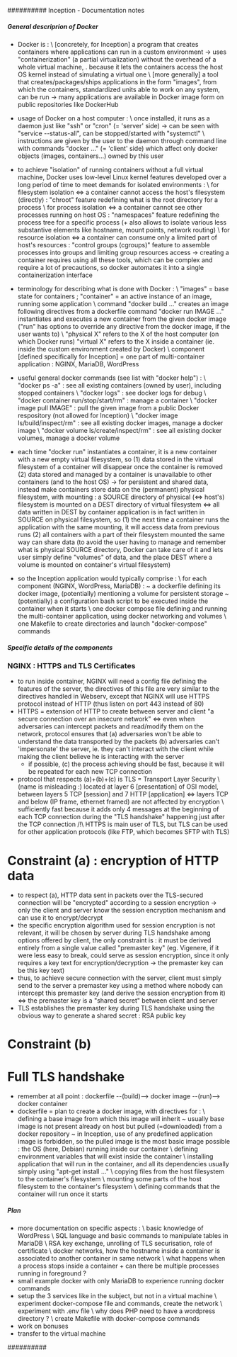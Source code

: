 ########## Inception - Documentation notes

##### General descriprion of Docker

- Docker is :
	\ [concretely, for Inception] a program that creates containers where applications can run in a custom environment
		-> uses "containerization" (a partial virtualization) without the overhead of a whole virtual machine,
.			because it lets the containers access the host OS kernel instead of simulating a virtual one
	\ [more generally] a tool that creates/packages/ships applications in the form "images",
		from which the containers, standardized units able to work on any system, can be run
			-> many applications are available in Docker image form on public repositories like DockerHub
- usage of Docker on a host computer :
	\ once installed, it runs as a daemon just like "ssh" or "cron" (= 'server' side)
		-> can be seen with "service --status-all", can be stopped/started with "systemctl"
	\ instructions are given by the user to the daemon through command line with commands "docker ..." (= 'client' side)
		which affect only docker objects (images, containers...) owned by this user
- to achieve "isolation" of running containers without a full virtual machine,
  Docker uses low-level Linux kernel features developed over a long period of time to meet demands for isolated environments :
	\ for filesystem isolation <=> a container cannot access the host's filesystem (directly) :
		"chroot" feature redefining what is the root directory for a process
	\ for process isolation <=> a container cannot see other processes running on host OS :
		"namespaces" feature redefining the process tree for a specific process
			(+ also allows to isolate various less substantive elements like hostname, mount points, network routing)
	\ for resource isolation <=> a container can consume only a limited part of host's resources :
		"control groups (cgroups)" feature to assemble processes into groups and limiting group resources access
  -> creating a container requires using all these tools, which can be complex and require a lot of precautions,
	so docker automates it into a single containerization interface

- terminology for describing what is done with Docker :
	\ "images" = base state for containers ; "container" = an active instance of an image, running some application
	\ command "docker build ..." creates an image following directives from a dockerfile
	  command "docker run IMAGE ..." instantiates and executes a new container from the given docker image
		("run" has options to override any directive from the docker image, if the user wants to)
	\ "physical X" refers to the X of the host computer (on which Docker runs)
	  "virtual X" refers to the X inside a container (ie. inside the custom environment created by Docker)
	\ component [defined specifically for Inception] = one part of multi-container application : NGINX, MariaDB, WordPress
- useful general docker commands (see list with "docker help") :
	\ "docker ps -a" : see all existing containers (owned by user), including stopped containers
	\ "docker logs" : see docker logs for debug
	\ "docker container run/stop/start/rm" : manage a container
	\ "docker image pull IMAGE" : pull the given image from a public Docker respository (not allowed for Inception)
	\ "docker image ls/build/inspect/rm" : see all existing docker images, manage a docker image
	\ "docker volume ls/create/inspect/rm" : see all existing docker volumes, manage a docker volume
- each time "docker run" instantiates a container, it is a new container with a new empty virtual filesystem, so
	(1) data stored in the virtual filesystem of a container will disappear once the container is removed
	(2) data stored and managed by a container is unavailable to other containers (and to the host OS)
  -> for persistent and shared data, instead make containers store data on the (permanent) physical filesystem, with mounting :
	a SOURCE directory of physical (<=> host's) filesystem is mounted on a DEST directory of virtual filesystem
		<=> all data written in DEST by container application is in fact written in SOURCE on physical filesystem, so
	(1) the next time a container runs the application with the same mounting, it will access data from previous runs
	(2) all containers with a part of their filesystem mounted the same way can share data
  (to avoid the user having to manage and remember what is physical SOURCE directory, Docker can take care of it
   and lets user simply define "volumes" of data, and the place DEST where a volume is mounted on container's virtual filesystem)
- so the Inception application would typically comprise :
	\ for each component (NGINX, WordPress, MariaDB) :
		~ a dockerfile defining its docker image, (potentially) mentioning a volume for persistent storage
		~ (potentially) a configuration bash script to be executed inside the container when it starts
	\ one docker compose file defining and running the multi-container application, using docker networking and volumes
	\ one Makefile to create directories and launch "docker-compose" commands

##### Specific details of the components

### NGINX : HTTPS and TLS Certificates

- to run inside container, NGINX will need a config file defining the features of the server,
	the directives of this file are very similar to the directives handled in Webserv,
		except that NGINX will use HTTPS protocol instead of HTTP (thus listen on port 443 instead of 80)
- HTTPS = extension of HTTP to create between server and client "a secure connection over an insecure network"
	<=> even when adversaries can intercept packets and read/modify them on the network, protocol ensures that
		(a) adversaries won't be able to understand the data transported by the packets
		(b) adversaries can't 'impersonate' the server, ie. they can't interact with the client
		    while making the client believe he is interacting with the server
	+ if possible, (c) the process achieving should be fast, because it will be repeated for each new TCP connection
- protocol that respects (a)+(b)+(c) is TLS = Transport Layer Security
	\ (name is misleading :) located at layer 6 [presentation] of OSI model,
		between layers 5 TCP [session] and 7 HTTP [application]
			<=> layers TCP and below (IP frame, ethernet framed) are not affected by encryption
	\ sufficiently fast because it adds only 4 messages at the beginning of each TCP connection
		during the "TLS handshake" happening just after the TCP connection
  /!\ HTTPS is main user of TLS, but TLS can be used for other application protocols (like FTP, which becomes SFTP with TLS)

# Constraint (a) : encryption of HTTP data

- to respect (a), HTTP data sent in packets over the TLS-secured connection will be "encrypted" according to a session encryption
	-> only the client and server know the session encryption mechanism and can use it to encrypt/decrypt
- the specific encryption algorithm used for session encryption is not relevant,
  it will be chosen by server during TLS handshake among options offered by client,
	the only constraint is : it must be derived entirely from a single value called "premaster key"
		(eg. Vigenere, if it were less easy to break, could serve as session encryption,
		 since it only requires a key text for encryption/decryption -> the premaster key can be this key text)
- thus, to achieve secure connection with the server, client must simply send to the server a premaster key
	using a method where nobody can intercept this premaster key (and derive the session encryption from it)
		<=> the premaster key is a "shared secret" between client and server
- TLS establishes the premaster key during TLS handshake using the obvious way to generate a shared secret : RSA public key

# Constraint (b)

# Full TLS handshake










 


- remember at all point : dockerfile --(build)--> docker image --(run)--> docker container
- dockerfile = plan to create a docker image, with directives for :
	\ defining a base image from which this image will inherit
		~ usually base image is not present already on host but pulled (=downloaded) from a docker repository
		~ in Inception, use of any predefined application image is forbidden,
			so the pulled image is the most basic image possible : the OS (here, Debian) running inside our container
	\ defining environment variables that will exist inside the container
	\ installing application that will run in the container, and all its dependencies
		usually simply using "apt-get install ..."
	\ copying files from the host filesystem to the container's filesystem
	\ mounting some parts of the host filesystem to the container's filesystem
	\ defining commands that the container will run once it starts



##### Plan

- more documentation on specific aspects :
	\ basic knowledge of WordPress
	\ SQL language and basic commands to manipulate tables in MariaDB
	\ RSA key exchange, unrolling of TLS securisation, role of certificate
	\ docker networks, how the hostname inside a container is associated to another container in same network
	\ what happens when a process stops inside a container + can there be multiple processes running in foreground ?
- small example docker with only MariaDB to experience running docker commands
- setup the 3 services like in the subject, but not in a virtual machine
	\ experiment docker-compose file and commands, create the network
	\ experiment with .env file
	\ why does PHP need to have a wordpress directory ?
	\ create Makefile with docker-compose commands
- work on bonuses
- transfer to the virtual machine


##########
